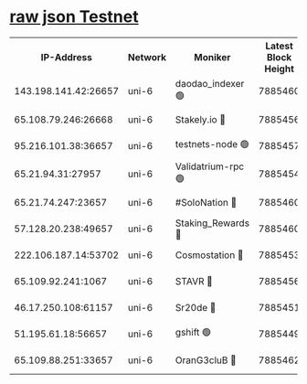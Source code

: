[raw json Testnet](https://rpc-check.junot.stavr.tech/junot/rpc-junot-result.json)
=


<table><tr><th>IP-Address</th><th>Network</th><th>Moniker</th><th>Latest Block Height</th><th>Earliest Block Height</th><th>Catching Up</th><th>Tx Index</th><th>Voting Power</th><th>Scan Time</th></tr><tr><td>143.198.141.42:26657</td><td>uni-6</td><td>daodao_indexer 🟢</td><td>7885460</td><td>1</td><td>False</td><td>off</td><td>0</td><td>2024-02-11T07:44:39.375346151UTC</td></tr><tr><td>65.108.79.246:26668</td><td>uni-6</td><td>Stakely.io 🔴</td><td>7885456</td><td>1570872</td><td>False</td><td>on</td><td>1766821</td><td>2024-02-11T07:44:29.359135984UTC</td></tr><tr><td>95.216.101.38:36657</td><td>uni-6</td><td>testnets-node 🟢</td><td>7885457</td><td>1615130</td><td>False</td><td>on</td><td>0</td><td>2024-02-11T07:44:31.856053613UTC</td></tr><tr><td>65.21.94.31:27957</td><td>uni-6</td><td>Validatrium-rpc 🟢</td><td>7885454</td><td>2943363</td><td>False</td><td>on</td><td>0</td><td>2024-02-11T07:44:24.503773718UTC</td></tr><tr><td>65.21.74.247:23657</td><td>uni-6</td><td>#SoloNation 🔴</td><td>7885460</td><td>5208001</td><td>False</td><td>on</td><td>112</td><td>2024-02-11T07:44:38.419196262UTC</td></tr><tr><td>57.128.20.238:49657</td><td>uni-6</td><td>Staking_Rewards 🔴</td><td>7885460</td><td>6514618</td><td>False</td><td>on</td><td>1008</td><td>2024-02-11T07:44:39.715357981UTC</td></tr><tr><td>222.106.187.14:53702</td><td>uni-6</td><td>Cosmostation 🔴</td><td>7885453</td><td>7473037</td><td>False</td><td>on</td><td>109003</td><td>2024-02-11T07:44:22.050904207UTC</td></tr><tr><td>65.109.92.241:1067</td><td>uni-6</td><td>STAVR 🔴</td><td>7885456</td><td>7502372</td><td>False</td><td>on</td><td>6054</td><td>2024-02-11T07:44:29.021735173UTC</td></tr><tr><td>46.17.250.108:61157</td><td>uni-6</td><td>Sr20de 🔴</td><td>7885451</td><td>7533733</td><td>False</td><td>on</td><td>37</td><td>2024-02-11T07:44:16.568800682UTC</td></tr><tr><td>51.195.61.18:56657</td><td>uni-6</td><td>gshift 🟢</td><td>7885449</td><td>7691417</td><td>False</td><td>on</td><td>0</td><td>2024-02-11T07:44:09.974751653UTC</td></tr><tr><td>65.109.88.251:33657</td><td>uni-6</td><td>OranG3cluB 🔴</td><td>7885462</td><td>7784738</td><td>False</td><td>on</td><td>11</td><td>2024-02-11T07:44:44.180789372UTC</td></tr></table>